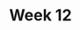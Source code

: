 ---
title: Week 12
days:
  - date: 2022-11-06
    events:
      "**Lecture 30**{: .label .label-lec} [The Chi-square Test for Two-way Tables](https://ph142-ucb.github.io/fa23/src/lec/Lec30_Inference-two-way-tables.pdf) [(Recording)](https://berkeley.zoom.us/rec/share/GOa4RNkgptpdbnPS5--6Wkd9RWFlPIeG-vKMp4RHERZUEG7Sl6cSx5oNjgqFQkl9.O6HX5FewPQVHloiZ)":
        "Ch. 22"
      "**Data Project**{: .label .label-proj} Data Skills Demonstration Part II (Due 11:59 PM PST)":
  - date: 2022-11-08
    events:
      "**Lecture 31**{: .label .label-lec} [Permutation Tests](https://ph142-ucb.github.io/fa23/src/lec/Lec31_Permutation-Tests.pdf) [(Recording)](https://berkeley.zoom.us/rec/share/nzNe-NIEjBWkAu5RomaOK_1C9cqiwOcVu1lTnuNCwaQY5bCVLe5VPjuTg_37uhaL.cnRTo8JGTS_lY9Yh)":
      "**Lab 10**{: .label .label-lab} [Chi Squared Testing](https://publichealth.datahub.berkeley.edu/hub/user-redirect/git-pull?repo=https%3A%2F%2Fgithub.com%2Fph142-ucb%2Fph142-fa23&urlpath=rstudio%2F&branch=main) (Due Nov 10th)":
      "**Homework 9**{: .label .label-hw} [on Datahub](https://publichealth.datahub.berkeley.edu/hub/user-redirect/git-pull?repo=https%3A%2F%2Fgithub.com%2Fph142-ucb%2Fph142-fa23&urlpath=rstudio%2F&branch=main) [(Solutions)](https://ph142-ucb.github.io/fa23/src/hw-sol/hw09-sol.pdf)":

      
  - date: 2022-11-10
    events:
      "**No Class Veterans Day**":
---